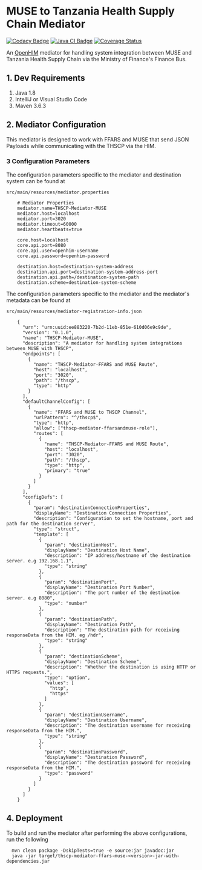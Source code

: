 # MUSE to Tanzania Health Supply Chain Mediator


[![Codacy Badge](https://api.codacy.com/project/badge/Grade/83dcc6b5f72c48b4aa182849a77d5307)](https://app.codacy.com/gh/SoftmedTanzania/thscp-mediator-ffars-muse?utm_source=github.com&utm_medium=referral&utm_content=SoftmedTanzania/thscp-mediator-ffars-muse&utm_campaign=Badge_Grade_Settings)
[![Java CI Badge](https://github.com/SoftmedTanzania/thscp-mediator-ffars-muse/workflows/Java%20CI%20with%20Maven/badge.svg)](https://github.com/SoftmedTanzania/thscp-mediator-ffars-muse/actions?query=workflow%3A%22Java+CI+with+Maven%22)
[![Coverage Status](https://coveralls.io/repos/github/SoftmedTanzania/thscp-mediator-ffars-muse/badge.svg?branch=development)](https://coveralls.io/github/SoftmedTanzania/thscp-mediator-ffars-muse?branch=development)

An [OpenHIM](http://openhim.org/) mediator for handling system integration between MUSE and Tanzania Health Supply Chain via the Ministry of Finance's Finance Bus.

## 1. Dev Requirements

1. Java 1.8
2. IntelliJ or Visual Studio Code
3. Maven 3.6.3

## 2. Mediator Configuration

This mediator is designed to work with FFARS and MUSE that send JSON Payloads while communicating with the THSCP via the HIM.

### 3 Configuration Parameters

The configuration parameters specific to the mediator and destination system can be found at

`src/main/resources/mediator.properties`

```
    # Mediator Properties
    mediator.name=THSCP-Mediator-MUSE
    mediator.host=localhost
    mediator.port=3020
    mediator.timeout=60000
    mediator.heartbeats=true
    
    core.host=localhost
    core.api.port=8080
    core.api.user=openhim-username
    core.api.password=openhim-password
    
    destination.host=destination-system-address
    destination.api.port=destination-system-address-port
    destination.api.path=/destination-system-path
    destination.scheme=destination-system-scheme
```

The configuration parameters specific to the mediator and the mediator's metadata can be found at

`src/main/resources/mediator-registration-info.json`

```
    {
      "urn": "urn:uuid:ee883220-7b2d-11eb-851e-610d06e9c9de",
      "version": "0.1.0",
      "name": "THSCP-Mediator-MUSE",
      "description": "A mediator for handling system integrations between MUSE with THSCP",
      "endpoints": [
        {
          "name": "THSCP-Mediator-FFARS and MUSE Route",
          "host": "localhost",
          "port": "3020",
          "path": "/thscp",
          "type": "http"
        }
      ],
      "defaultChannelConfig": [
        {
          "name": "FFARS and MUSE to THSCP Channel",
          "urlPattern": "^/thscp$",
          "type": "http",
          "allow": ["thscp-mediator-ffarsandmuse-role"],
          "routes": [
            {
              "name": "THSCP-Mediator-FFARS and MUSE Route",
              "host": "localhost",
              "port": "3020",
              "path": "/thscp",
              "type": "http",
              "primary": "true"
            }
          ]
        }
      ],
      "configDefs": [
        {
          "param": "destinationConnectionProperties",
          "displayName": "Destination Connection Properties",
          "description": "Configuration to set the hostname, port and path for the destination server",
          "type": "struct",
          "template": [
            {
              "param": "destinationHost",
              "displayName": "Destination Host Name",
              "description": "IP address/hostname of the destination server. e.g 192.168.1.1",
              "type": "string"
            },
            {
              "param": "destinationPort",
              "displayName": "Destination Port Number",
              "description": "The port number of the destination server. e.g 8080",
              "type": "number"
            },
            {
              "param": "destinationPath",
              "displayName": "Destination Path",
              "description": "The destination path for receiving responseData from the HIM. eg /hdr",
              "type": "string"
            },
            {
              "param": "destinationScheme",
              "displayName": "Destination Scheme",
              "description": "Whether the destination is using HTTP or HTTPS requests.",
              "type": "option",
              "values": [
                "http",
                "https"
              ]
            },
            {
              "param": "destinationUsername",
              "displayName": "Destination Username",
              "description": "The destination username for receiving responseData from the HIM.",
              "type": "string"
            },
            {
              "param": "destinationPassword",
              "displayName": "Destination Password",
              "description": "The destination password for receiving responseData from the HIM.",
              "type": "password"
            }
          ]
        }
      ]
    }
```

## 4. Deployment

To build and run the mediator after performing the above configurations, run the following

```
  mvn clean package -DskipTests=true -e source:jar javadoc:jar
  java -jar target/thscp-mediator-ffars-muse-<version>-jar-with-dependencies.jar
```
